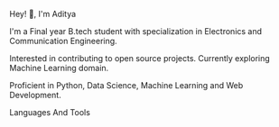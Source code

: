 Hey! 👋, I'm Aditya

I'm a Final year B.tech student with specialization in Electronics and Communication Engineering.

Interested in contributing to open source projects. Currently exploring Machine Learning domain.

Proficient in Python, Data Science, Machine Learning and Web Development.


Languages And Tools
